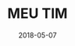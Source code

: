 ---
title: MEU TIM
description: TIM is the largest Italian telecommunications service provider, with a turnover of over 18 billion a year. I collaborated with them in the restyling of the MyTIM app for Brazil country.
client: TIM
role: Lead Interface Designer
skills:
  - User Interface
  - Interaction Design
date: 2018-05-07
finished: true
permalink: false
thumbnail: src/static/work/tim-mytim.jpg
---